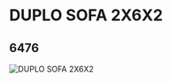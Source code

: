 # DUPLO SOFA 2X6X2
## 6476
![DUPLO SOFA 2X6X2](https://lc-www-live-s.legocdn.com/media/bricks/5/2/4255535.jpg)